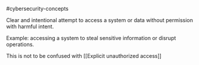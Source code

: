 #cybersecurity-concepts 

Clear and intentional attempt to access a system or data without permission with harmful intent. 

Example: accessing a system to steal sensitive information or disrupt operations.

This is not to be confused with [[Explicit unauthorized access]]